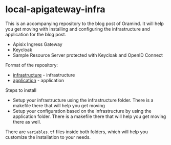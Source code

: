 # local-apigateway-infra

This is an accompanying repository to the blog post of Oramind. It will help you get moving with installing and configuring the infrastructure and application for the blog post.

- Apisix Ingress Gateway
- Keycloak
- Sample Resource Server protected with Keycloak and OpenID Connect

Format of the repository:
- [infrastructure](./infrastructure) - infrastructure
- [application](./application) - application

Steps to install
- Setup your infrastructure using the infrastructure folder. There is a makefile there that will help you get moving
- Setup your configuration based on the infrastructure by using the application folder. There is a makefile there that will help you get moving there as well.

There are `variables.tf` files inside both folders, which will help you customize the installation to your needs.
